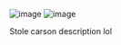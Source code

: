 ![image](https://github.com/user-attachments/assets/0ae409ac-2787-4e84-8611-2ed6a1e9c6e2)
![image](https://github.com/user-attachments/assets/5668ade8-c6f9-4047-a220-ba0dcf679cba)

Stole carson description lol
